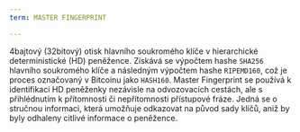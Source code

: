 ```yaml
---
term: MASTER FINGERPRINT

---
```

4bajtový (32bitový) otisk hlavního soukromého klíče v hierarchické deterministické (HD) peněžence. Získává se výpočtem hashe `SHA256` hlavního soukromého klíče a následným výpočtem hashe `RIPEMD160`, což je proces označovaný v Bitcoinu jako `HASH160`. Master Fingerprint se používá k identifikaci HD peněženky nezávisle na odvozovacích cestách, ale s přihlédnutím k přítomnosti či nepřítomnosti přístupové fráze. Jedná se o stručnou informaci, která umožňuje odkazovat na původ sady klíčů, aniž by byly odhaleny citlivé informace o peněžence.